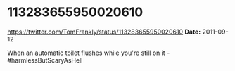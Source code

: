 # 113283655950020610
https://twitter.com/TomFrankly/status/113283655950020610
**Date:** 2011-09-12

When an automatic toilet flushes while you're still on it - #harmlessButScaryAsHell
